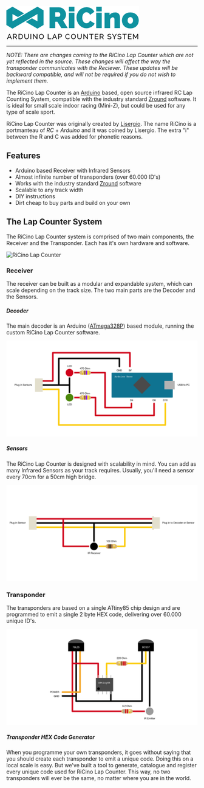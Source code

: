 ![RiCino Lap Counter](images/ricino-logo-350.png)

---

_*NOTE:* There are changes coming to the RiCino Lap Counter which are not yet reflected in the source. These changes will affect the way the transponder communicates with the Reciever. These updates will be backward compatible, and will not be required if you do not wish to implement them._

The RiCino Lap Counter is an [Arduino](http://arduino.cc) based, open source infrared RC Lap Counting System, compatible with the industry standard [Zround](http://www.zround.com) software. It is ideal for small scale indoor racing (Mini-Z), but could be used for any type of scale sport.

RiCino Lap Counter was originally created by [Lisergio](http://lisergio.wordpress.com/). The name RiCino is a portmanteau of _RC_ + _Arduino_ and it was coined by Lisergio. The extra "i" between the R and C was added for phonetic reasons.


## Features ##

* Arduino based Receiver with Infrared Sensors
* Almost infinite number of transponders (over 60.000 ID's)
* Works with the industry standard [Zround](http://www.zround.com) software
* Scalable to any track width
* DIY instructions
* Dirt cheap to buy parts and build on your own


## The Lap Counter System ##

The RiCino Lap Counter system is comprised of two main components, the Receiver and the Transponder. Each has it's own hardware and software.

![RiCino Lap Counter](images/ricino-lap-counter.jpg)


### Receiver ###
The receiver can be built as a modular and expandable system, which can scale depending on the track size. The two main parts are the Decoder and the Sensors.

##### Decoder #####
The main decoder is an Arduino ([ATmega328P](https://www.arduino.cc/en/Main/Products)) based module, running the custom RiCino Lap Counter software. 

![Decoder Schematic](Receiver/Decoder.png)

##### Sensors #####
The RiCino Lap Counter is designed with scalability in mind. You can add as many Infrared Sensors as your track requires. Usually, you'll need a sensor every 70cm for a 50cm high bridge.

![Sensor Schematic](Receiver/Sensor.png)


### Transponder ###
The transponders are based on a single ATtiny85 chip design and are programmed to emit a single 2 byte HEX code, delivering over 60.000 unique ID's.

![Transponder Schematic](Transponder/Transponder.png)


##### Transponder HEX Code Generator #####
When you programme your own transponders, it goes without saying that you should create each transponder to emit a unique code. Doing this on a local scale is easy. But we've built a tool to generate, catalogue and register every unique code used for RiCino Lap Counter. This way, no two transponders will ever be the same, no matter where you are in the world.



